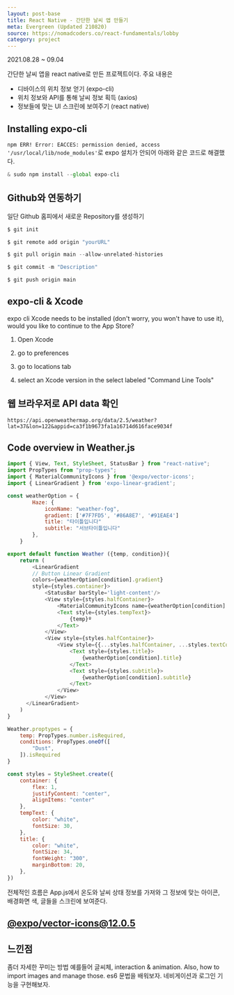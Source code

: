 ```yaml
---
layout: post-base
title: React Native - 간단한 날씨 앱 만들기
meta: Evergreen (Updated 210820)
source: https://nomadcoders.co/react-fundamentals/lobby
category: project
---
```

2021.08.28 ~ 09.04

간단한 날씨 앱을 react native로 만든 프로젝트이다. 주요 내용은 
* 디바이스의 위치 정보 얻기 (expo-cli)
* 위치 정보와 API를 통해 날씨 정보 획득 (axios)
* 정보들에 맞는 UI 스크린에 보여주기 (react native)

## Installing expo-cli
`npm ERR! Error: EACCES: permission denied, access '/usr/local/lib/node_modules'`로 expo 설치가 안되어 아래와 같은 코드로 해결했다.

```js
& sudo npm install --global expo-cli
```

## Github와 연동하기
일단 Github 홈피에서 새로운 Repository를 생성하기
```js
$ git init

$ git remote add origin "yourURL"

$ git pull origin main --allow-unrelated-histories

$ git commit -m "Description"

$ git push origin main
```

## expo-cli & Xcode
expo cli Xcode needs to be installed (don't worry, you won't have to use it), would you like to continue to the App Store?
1. Open Xcode

2. go to preferences

3. go to locations tab

4. select an Xcode version in the select labeled "Command Line Tools"


## 웹 브라우저로 API data 확인
`https://api.openweathermap.org/data/2.5/weather?lat=37&lon=122&appid=ca3f1b9673fa1a16714d616face9034f`

## Code overview in Weather.js
```js
import { View, Text, StyleSheet, StatusBar } from "react-native";
import PropTypes from "prop-types";
import { MaterialCommunityIcons } from '@expo/vector-icons';
import { LinearGradient } from 'expo-linear-gradient';

const weatherOption = {
        Haze: {
            iconName: "weather-fog",
            gradient: ['#7F7FD5', '#86A8E7', '#91EAE4']
            title: "타이틀입니다"
            subtitle: "서브타이틀입니다"
        },
    }

export default function Weather ({temp, condition}){
    return (
        <LinearGradient
        // Button Linear Gradient
        colors={weatherOption[condition].gradient}
        style={styles.container}>
            <StatusBar barStyle='light-content'/>
            <View style={styles.halfContainer}>
                <MaterialCommunityIcons name={weatherOption[condition].iconName} size={96} color="white" />
                <Text style={styles.tempText}>    
                    {temp}º
                </Text>
            </View>
            <View style={styles.halfContainer}>
                <View style={{...styles.halfContainer, ...styles.textContainer}}>
                    <Text style={styles.title}>
                        {weatherOption[condition].title}
                    </Text>
                    <Text style={styles.subtitle}>
                        {weatherOption[condition].subtitle}
                    </Text>
                </View>
            </View>
      </LinearGradient>
    )
}

Weather.proptypes = {
    temp: PropTypes.number.isRequired,
    conditions: PropTypes.oneOf([
        "Dust",
    ]).isRequired
}

const styles = StyleSheet.create({
    container: {
        flex: 1,
        justifyContent: "center",
        alignItems: "center"
    },
    tempText: {
        color: "white",
        fontSize: 30,
    },
    title: {
        color: "white",
        fontSize: 34,
        fontWeight: "300",
        marginBottom: 20,
    },
})
```
전체적인 흐름은 App.js에서 온도와 날씨 상태 정보를 가져와 그 정보에 맞는 아이콘, 배경화면 색, 글들을 스크린에 보여준다.

## [@expo/vector-icons@12.0.5](https://icons.expo.fyi/)

## 느낀점
좀더 자세한 꾸미는 방법 예를들어 글씨체, interaction & animation. Also, how to import images and manage those. es6 문법을 배워보자. 네비게이션과 로그인 기능을 구현해보자.